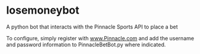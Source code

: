 # losemoneybot
A python bot that interacts with the Pinnacle Sports API to place a bet

To configure, simply register with www.Pinnacle.com and add the username and password information to PinnacleBetBot.py where indicated.

